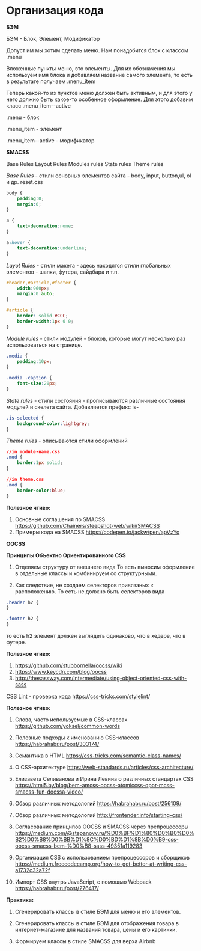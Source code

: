 # Организация кода

**БЭМ**

БЭМ - Блок, Элемент, Модификатор

Допуст им мы хотим сделать меню. Нам понадобится блок с классом .menu

Вложенные пункты меню, это элементы. Для их обозначения мы используем имя блока и добавляем название самого элемента, то есть в результате получаем .menu_item

Теперь какой-то из пунктов меню должен быть активным, и для этого у него должно быть какое-то особенное оформление. Для этого добавим класс .menu_item--active

.menu - блок

.menu_item - элемент

.menu_item--active - модификатор

**SMACSS**

Base Rules 
Layout Rules
Modules rules
State rules
Theme rules

_Base Rules_ - стили основных элементов сайта - body, input, button,ul, ol и др. reset.css

```css
body {
    padding:0;
    margin:0;
}

a {
    text-decoration:none;
}

a:hover {
    text-decoration:underline;
}
```

_Layot Rules_ - стили макета - здесь находятся стили глобальных элементов - шапки, футера, сайдбара и т.п.

```css
#header,#article,#footer {
    width:960px;
    margin:0 auto;
}

#article {
    border: solid #CCC;
    border-width:1px 0 0;
}
```

_Module rules_ - стили модулей - блоков, которые могут несколько раз использоваться на странице.

```css
.media {
    padding:10px;
}

.media .caption {
    font-size:20px;
}
```

_State rules_ - стили состояния - прописываются различные состояния модулей и скелета сайта. Добавляется префикс is-

```css
.is-selected {
    background-color:lightgrey;
}
```

_Theme rules_ - описываются стили оформлений

```css
//in module-name.css
.mod {
    border:1px solid;
}

//in theme.css
.mod {
    border-color:blue;
}
```


**Полезное чтиво:**

1. Основные соглашения по SMACSS 
https://github.com/Chainers/steepshot-web/wiki/SMACSS
2. Примеры кода на SMACSS
https://codepen.io/jackw/pen/apVzYo


**OOCSS**

**Принципы Объектно Ориентированного CSS**

1. Отделяем структуру от внешнего вида
То есть выносим оформление в отдельные классы и комбинируем со структурными.

2. Как следствие, не создаем селекторов привязаных к расположению. То есть не должно быть селекторов вида

```css
.header h2 {
}

.footer h2 {
}
```
то есть h2 элемент должен выглядеть одинаково, что в хедере, что в футере.

**Полезное чтиво:**

1. https://github.com/stubbornella/oocss/wiki 
2. https://www.keycdn.com/blog/oocss
3. http://thesassway.com/intermediate/using-object-oriented-css-with-sass


CSS Lint - проверка кода
https://css-tricks.com/stylelint/


**Полезное чтиво:**

1. Слова, часто используемые в CSS-классах
https://github.com/yoksel/common-words

2. Полезные подходы к именованию CSS-классов
https://habrahabr.ru/post/303174/

3. Семантика в HTML
https://css-tricks.com/semantic-class-names/

4. О CSS-архитектуре
https://web-standards.ru/articles/css-architecture/

5. Елизавета Селиванова и Ирина Левина о различных стандартах CSS 
https://html5.by/blog/bem-amcss-oocss-atomiccss-opor-mcss-smacss-fun-docssa-video/

6. Обзор различных методологий
https://habrahabr.ru/post/256109/

7. Обзор различных методологий
http://frontender.info/starting-css/

8. Согласование принципов OOCSS и SMACSS через препроцессоры https://medium.com/@stepanovv.ru/%D0%BF%D1%80%D0%B0%D0%B2%D0%B8%D0%BB%D1%8C%D0%BD%D1%8B%D0%B9-css-oocss-smacss-bem-%D0%B8-sass-49351a119283

9. Организация CSS с использованием препроцессоров и сборщиков
https://medium.freecodecamp.org/how-to-get-better-at-writing-css-a1732c32a72f 

10. Импорт CSS внутрь JavaScript, с помощью Webpack
https://habrahabr.ru/post/276417/

**Практика:**

1. Сгенерировать классы в стиле БЭМ для меню и его элементов.

2. Сгенерировать классы в стиле БЭМ для отображения товара в интернет-магазине для названия товара, цены и его картинки.

3. Формируем классы в стиле SMACSS для верха Airbnb

